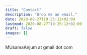 ```yaml
---
title: "Contact"
description: "Drop me an email."
date: 2020-08-27T19:25:12+02:00
lastmod: 2020-08-27T19:25:12+02:00
draft: false
images: []
---
```


MUsamaAnjum at gmail dot com
